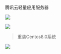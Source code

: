 











腾讯云轻量应用服务器

![](https://notes2021.oss-cn-beijing.aliyuncs.com/2021/image-20220315152928306.png)



![](https://notes2021.oss-cn-beijing.aliyuncs.com/2021/image-20220315153530929.png)







> 重装Centos8.0系统

![](https://notes2021.oss-cn-beijing.aliyuncs.com/2021/image-20220315155034191.png)

































